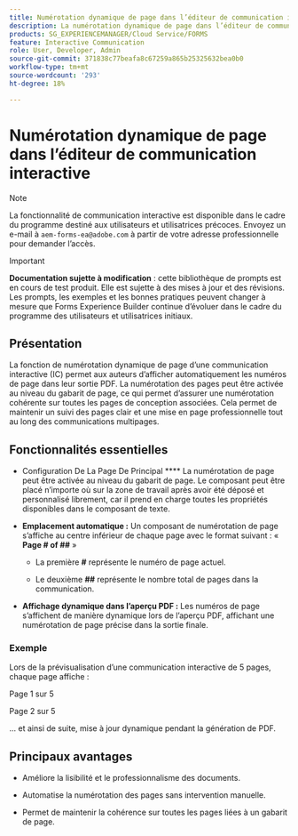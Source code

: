 ```yaml
---
title: Numérotation dynamique de page dans l’éditeur de communication interactive
description: La numérotation dynamique de page dans l’éditeur de communication interactive permet aux auteurs d’afficher automatiquement les numéros de page dans leur sortie PDF.
products: SG_EXPERIENCEMANAGER/Cloud Service/FORMS
feature: Interactive Communication
role: User, Developer, Admin
source-git-commit: 371838c77beafa8c67259a865b25325632bea0b0
workflow-type: tm+mt
source-wordcount: '293'
ht-degree: 18%

---
```



# Numérotation dynamique de page dans l’éditeur de communication interactive

>[!NOTE]
>
> La fonctionnalité de communication interactive est disponible dans le cadre du programme destiné aux utilisateurs et utilisatrices précoces. Envoyez un e-mail à `aem-forms-ea@adobe.com` à partir de votre adresse professionnelle pour demander l’accès.

>[!IMPORTANT]
>
> **Documentation sujette à modification** : cette bibliothèque de prompts est en cours de test produit. Elle est sujette à des mises à jour et des révisions. Les prompts, les exemples et les bonnes pratiques peuvent changer à mesure que Forms Experience Builder continue d’évoluer dans le cadre du programme des utilisateurs et utilisatrices initiaux.

## Présentation

La fonction de numérotation dynamique de page d’une communication interactive (IC) permet aux auteurs d’afficher automatiquement les numéros de page dans leur sortie PDF. La numérotation des pages peut être activée au niveau du gabarit de page, ce qui permet d’assurer une numérotation cohérente sur toutes les pages de conception associées. Cela permet de maintenir un suivi des pages clair et une mise en page professionnelle tout au long des communications multipages.

## Fonctionnalités essentielles

- Configuration De La Page De Principal ****
La numérotation de page peut être activée au niveau du gabarit de page. Le composant peut être placé n’importe où sur la zone de travail après avoir été déposé et personnalisé librement, car il prend en charge toutes les propriétés disponibles dans le composant de texte.

- **Emplacement automatique :**
Un composant de numérotation de page s’affiche au centre inférieur de chaque page avec le format suivant :
« **Page # of ##** »

   - La première **#** représente le numéro de page actuel.

   - Le deuxième **##** représente le nombre total de pages dans la communication.

- **Affichage dynamique dans l’aperçu PDF :**
Les numéros de page s’affichent de manière dynamique lors de l’aperçu PDF, affichant une numérotation de page précise dans la sortie finale.

### Exemple

Lors de la prévisualisation d’une communication interactive de 5 pages, chaque page affiche :

Page 1 sur 5

Page 2 sur 5

... et ainsi de suite, mise à jour dynamique pendant la génération de PDF.

## Principaux avantages

- Améliore la lisibilité et le professionnalisme des documents.

- Automatise la numérotation des pages sans intervention manuelle.

- Permet de maintenir la cohérence sur toutes les pages liées à un gabarit de page.
